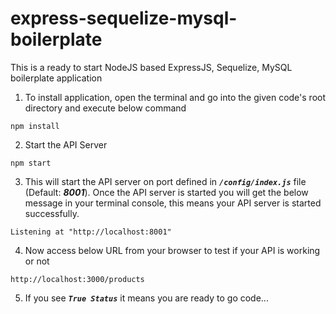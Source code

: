 # express-sequelize-mysql-boilerplate
This is a ready to start NodeJS based ExpressJS, Sequelize, MySQL boilerplate application

1. To install application, open the terminal and go into the given code's root directory and execute below command
```
npm install
```

2. Start the API Server
```
npm start
```

3. This will start the API server on port defined in ***`/config/index.js`*** file (Default: ***8001***). Once the API server is started you will get the below message in your terminal console, this means your API server is started successfully.
```
Listening at "http://localhost:8001"
```

4. Now access below URL from your browser to test if your API is working or not
```
http://localhost:3000/products
```

5. If you see ***`True Status`*** it means you are ready to go code...
